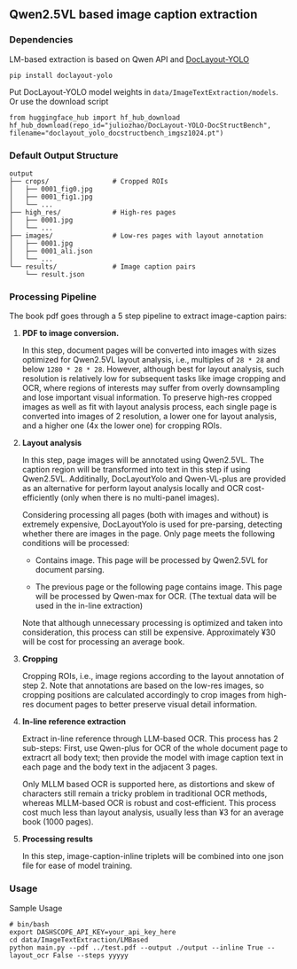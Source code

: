## Qwen2.5VL based image caption extraction

### Dependencies

LM-based extraction is based on Qwen API and [DocLayout-YOLO](https://github.com/opendatalab/DocLayout-YOLO)

```
pip install doclayout-yolo
```

Put DocLayout-YOLO model weights in `data/ImageTextExtraction/models`. Or use the download script

```
from huggingface_hub import hf_hub_download
hf_hub_download(repo_id="juliozhao/DocLayout-YOLO-DocStructBench", filename="doclayout_yolo_docstructbench_imgsz1024.pt")
```

### Default Output Structure

```
output
├── crops/                # Cropped ROIs
│   ├── 0001_fig0.jpg
│   ├── 0001_fig1.jpg
│   └── ...
├── high_res/             # High-res pages
│   ├── 0001.jpg
│   └── ...
├── images/               # Low-res pages with layout annotation
│   ├── 0001.jpg
│   ├── 0001_ali.json
│   └── ...
└── results/              # Image caption pairs
    └── result.json
```

### Processing Pipeline

The book pdf goes through a 5 step pipeline to extract image-caption pairs:

1. **PDF to image conversion.**

   In this step, document pages will be converted into images with sizes optimized for Qwen2.5VL layout analysis, i.e., multiples of `28 * 28` and below `1280 * 28 * 28`. However, although best for layout analysis, such resolution is relatively low for subsequent tasks like image cropping and OCR, where regions of interests may suffer from overly downsampling and lose important visual information. To preserve high-res cropped images as well as fit with layout analysis process, each single page is converted into images of 2 resolution, a lower one for layout analysis, and a higher one (4x the lower one) for cropping ROIs.

2. **Layout analysis**
   
   In this step, page images will be annotated using Qwen2.5VL. The caption region will be transformed into text in this step if using Qwen2.5VL. Additinally, DocLayoutYolo and Qwen-VL-plus are provided as an alternative for perform layout analysis locally and OCR cost-efficiently (only when there is no multi-panel images). 

   Considering processing all pages (both with images and without) is extremely expensive, DocLayoutYolo is used for pre-parsing, detecting whether there are images in the page. Only page meets the following conditions will be processed:

   - Contains image. This page will be processed by Qwen2.5VL for document parsing.

   - The previous page or the following page contains image. This page will be processed by Qwen-max for OCR. (The textual data will be used in the in-line extraction)

   Note that although unnecessary processing is optimized and taken into consideration, this process can still be expensive. Approximately ¥30 will be cost for processing an average book.

3. **Cropping**
   
   Cropping ROIs, i.e., image regions according to the layout annotation of step 2. Note that annotations are based on the low-res images, so cropping positions are calculated accordingly to crop images from high-res document pages to better preserve visual detail information.

4. **In-line reference extraction**
   
   Extract in-line reference through LLM-based OCR. This process has 2 sub-steps: First, use Qwen-plus for OCR of the whole document page to extracrt all body text; then provide the model with image caption text in each page and the body text in the adjacent 3 pages.
   
   Only MLLM based OCR is supported here, as distortions and skew of characters still remain a tricky problem in traditional OCR methods, whereas MLLM-based OCR is robust and cost-efficient. This process cost much less than layout analysis, usually less than ¥3 for an average book (1000 pages).

5. **Processing results**

   In this step, image-caption-inline triplets will be combined into one json file for ease of model training.

### Usage

Sample Usage

```
# bin/bash
export DASHSCOPE_API_KEY=your_api_key_here
cd data/ImageTextExtraction/LMBased
python main.py --pdf ../test.pdf --output ./output --inline True --layout_ocr False --steps yyyyy
```
